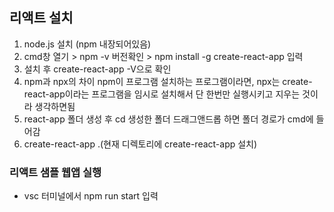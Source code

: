 ## 리액트 설치

1. node.js 설치 (npm 내장되어있음)
2. cmd창 열기 > npm -v 버전확인 > npm install -g create-react-app 입력 
3. 설치 후 create-react-app -V으로 확인
4. npm과 npx의 차이
   npm이 프로그램 설치하는 프로그램이라면, 
   npx는 create-react-app이라는 프로그램을 임시로 설치해서 단 한번만 실행시키고 지우는 것이라 생각하면됨
5. react-app 폴더 생성 후 
   cd 생성한 폴더 드래그앤드롭 하면 폴더 경로가 cmd에 들어감
6. create-react-app .(현재 디렉토리에 create-react-app 설치)  

### 리액트 샘플 웹앱 실행

- vsc 터미널에서 npm run start 입력

